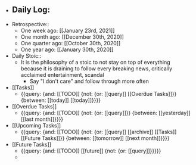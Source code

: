 - Daily Log:
    - 
- Retrospective::
    - One week ago: [[January 23rd, 2021]]
    - One month ago: [[December 30th, 2020]]
    - One quarter ago: [[October 30th, 2020]]
    - One year ago: [[January 30th, 2020]]
- Daily Stoic::
    - It is the philosophy of a stoic to not stay on top of everything because it is draining to follow every breaking news, critically acclaimed entertainment, scandal
        - Say "I don't care" and follow through more often
- [[Tasks]]
    - {{query: {and: [[TODO]] {not: {or: [[query]] [[Overdue Tasks]]}} {between: [[today]] [[today]]}}}}
- [[Overdue Tasks]]
    - {{query: {and: [[TODO]] {not: {or: [[query]]}} {between: [[yesterday]] [[last month]]}}}}
- [[Upcoming Tasks]]
    - {{query: {and: [[TODO]] {not: {or: [[query]] [[archive]] [[Tasks]] [[Future Tasks]]}} {between: [[tomorrow]] [[next month]]}}}}
- [[Future Tasks]]
    - {{query: {and: [[TODO]] [[future]] {not: {or: [[query]]}}}}}
    - 
